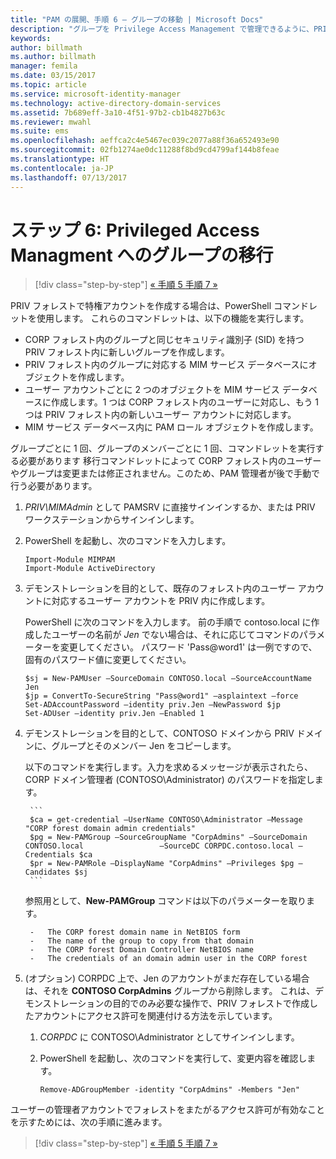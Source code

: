 ```yaml
---
title: "PAM の展開、手順 6 – グループの移動 | Microsoft Docs"
description: "グループを Privilege Access Management で管理できるように、PRIV フォレストに移動します。"
keywords: 
author: billmath
ms.author: billmath
manager: femila
ms.date: 03/15/2017
ms.topic: article
ms.service: microsoft-identity-manager
ms.technology: active-directory-domain-services
ms.assetid: 7b689eff-3a10-4f51-97b2-cb1b4827b63c
ms.reviewer: mwahl
ms.suite: ems
ms.openlocfilehash: aeffca2c4e5467ec039c2077a88f36a652493e90
ms.sourcegitcommit: 02fb1274ae0dc11288f8bd9cd4799af144b8feae
ms.translationtype: HT
ms.contentlocale: ja-JP
ms.lasthandoff: 07/13/2017
---
```

# ステップ 6: Privileged Access Managment へのグループの移行
<a id="step-6--transition-a-group-to-privileged-access-management" class="xliff"></a>

>[!div class="step-by-step"]
[« 手順 5 ](step-5-establish-trust-between-priv-corp-forests.md)
[手順 7 »](step-7-elevate-user-access.md)

PRIV フォレストで特権アカウントを作成する場合は、PowerShell コマンドレットを使用します。 これらのコマンドレットは、以下の機能を実行します。

- CORP フォレスト内のグループと同じセキュリティ識別子 (SID) を持つ PRIV フォレスト内に新しいグループを作成します。  
- PRIV フォレスト内のグループに対応する MIM サービス データベースにオブジェクトを作成します。  
- ユーザー アカウントごとに 2 つのオブジェクトを MIM サービス データベースに作成します。1 つは CORP フォレスト内のユーザーに対応し、もう 1 つは PRIV フォレスト内の新しいユーザー アカウントに対応します。  
- MIM サービス データベース内に PAM ロール オブジェクトを作成します。  

グループごとに 1 回、グループのメンバーごとに 1 回、コマンドレットを実行する必要があります 移行コマンドレットによって CORP フォレスト内のユーザーやグループは変更または修正されません。このため、PAM 管理者が後で手動で行う必要があります。

1. *PRIV\MIMAdmin* として PAMSRV に直接サインインするか、または PRIV ワークステーションからサインインします。

2.  PowerShell を起動し、次のコマンドを入力します。

    ```
    Import-Module MIMPAM
    Import-Module ActiveDirectory
    ```

3.  デモンストレーションを目的として、既存のフォレスト内のユーザー アカウントに対応するユーザー アカウントを PRIV 内に作成します。

    PowerShell に次のコマンドを入力します。  前の手順で contoso.local に作成したユーザーの名前が *Jen* でない場合は、それに応じてコマンドのパラメーターを変更してください。 パスワード 'Pass@word1' は一例ですので、固有のパスワード値に変更してください。

    ```
    $sj = New-PAMUser –SourceDomain CONTOSO.local –SourceAccountName Jen
    $jp = ConvertTo-SecureString "Pass@word1" –asplaintext –force
    Set-ADAccountPassword –identity priv.Jen –NewPassword $jp
    Set-ADUser –identity priv.Jen –Enabled 1
    ```

4. デモンストレーションを目的として、CONTOSO ドメインから PRIV ドメインに、グループとそのメンバー Jen をコピーします。

    以下のコマンドを実行します。入力を求めるメッセージが表示されたら、CORP ドメイン管理者 (CONTOSO\Administrator) のパスワードを指定します。

        ```
        $ca = get-credential –UserName CONTOSO\Administrator –Message "CORP forest domain admin credentials"
        $pg = New-PAMGroup –SourceGroupName "CorpAdmins" –SourceDomain CONTOSO.local                 –SourceDC CORPDC.contoso.local –Credentials $ca
        $pr = New-PAMRole –DisplayName "CorpAdmins" –Privileges $pg –Candidates $sj
        ```

    参照用として、**New-PAMGroup** コマンドは以下のパラメーターを取ります。

        -   The CORP forest domain name in NetBIOS form  
        -   The name of the group to copy from that domain  
        -   The CORP forest Domain Controller NetBIOS name  
        -   The credentials of an domain admin user in the CORP forest  

5.  (オプション) CORPDC 上で、Jen のアカウントがまだ存在している場合は、それを **CONTOSO CorpAdmins** グループから削除します。  これは、デモンストレーションの目的でのみ必要な操作で、PRIV フォレストで作成したアカウントにアクセス許可を関連付ける方法を示しています。

    1.  *CORPDC* に CONTOSO\Administrator としてサインインします。

    2.  PowerShell を起動し、次のコマンドを実行して、変更内容を確認します。

        ```
        Remove-ADGroupMember -identity "CorpAdmins" -Members "Jen"
        ```


ユーザーの管理者アカウントでフォレストをまたがるアクセス許可が有効なことを示すためには、次の手順に進みます。

>[!div class="step-by-step"]
[« 手順 5 ](step-5-establish-trust-between-priv-corp-forests.md)
[手順 7 »](step-7-elevate-user-access.md)

